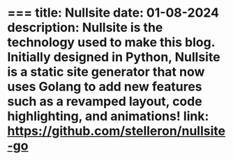 === 
title: Nullsite
date: 01-08-2024
description: Nullsite is the technology used to make this blog. Initially designed in Python, Nullsite is a static site generator that now uses Golang to add new features such as a revamped layout, code highlighting, and animations!
link: https://github.com/stelleron/nullsite-go
=== 